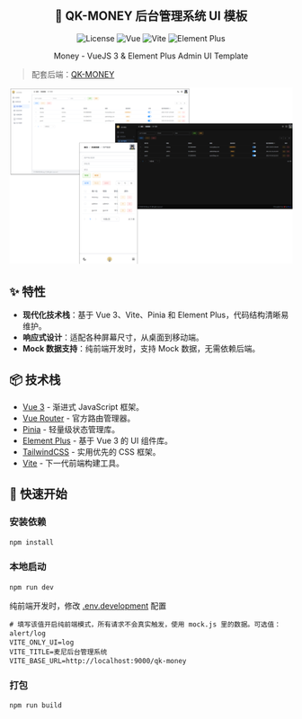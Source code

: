 <h2 align="center">🎉 QK-MONEY 后台管理系统 UI 模板</h2>

<p align="center">
  <img src="https://img.shields.io/badge/license-MIT-blue" alt="License">
  <img src="https://img.shields.io/badge/Vue-3.x-green" alt="Vue">
  <img src="https://img.shields.io/badge/Vite-4.x-orange" alt="Vite">
  <img src="https://img.shields.io/badge/Element_Plus-2.x-blue" alt="Element Plus">
</p>

<p align="center">Money - VueJS 3 & Element Plus Admin UI Template</p>

> 配套后端：[QK-MONEY](https://github.com/ycf1998/qk-money)

![Dashboard Preview](README.assets/image-20231014155427084.png)

## ✨ 特性

- **现代化技术栈**：基于 Vue 3、Vite、Pinia 和 Element Plus，代码结构清晰易维护。
- **响应式设计**：适配各种屏幕尺寸，从桌面到移动端。
- **Mock 数据支持**：纯前端开发时，支持 Mock 数据，无需依赖后端。

## 📦 技术栈

- [Vue 3](https://github.com/vuejs/vue-next) - 渐进式 JavaScript 框架。
- [Vue Router](https://router.vuejs.org/zh/) - 官方路由管理器。
- [Pinia](https://pinia.vuejs.org/zh/) - 轻量级状态管理库。
- [Element Plus](https://element-plus.org/zh-CN) - 基于 Vue 3 的 UI 组件库。
- [TailwindCSS](https://tailwindcss.com/) - 实用优先的 CSS 框架。
- [Vite](https://vitejs.dev) - 下一代前端构建工具。

## 🚀 快速开始

### 安装依赖

```bash
npm install
```

### 本地启动

```bash
npm run dev
```

纯前端开发时，修改 [.env.development](./.env.development) 配置

```properties
# 填写该值开启纯前端模式，所有请求不会真实触发，使用 mock.js 里的数据。可选值：alert/log
VITE_ONLY_UI=log
VITE_TITLE=麦尼后台管理系统
VITE_BASE_URL=http://localhost:9000/qk-money
```

### 打包

```bash
npm run build
```
